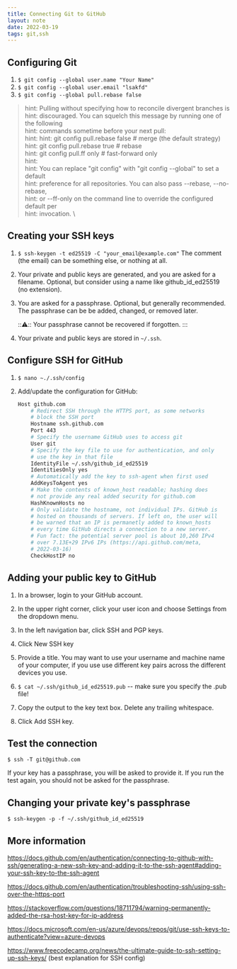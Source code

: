 ```yaml
---
title: Connecting Git to GitHub
layout: note
date: 2022-03-19
tags: git,ssh
---
```


## Configuring Git

1. `$ git config --global user.name "Your Name"`
2. `$ git config --global user.email "lsakfd"`
3. `$ git config --global pull.rebase false`

> hint: Pulling without specifying how to reconcile divergent branches is \
hint: discouraged. You can squelch this message by running one of the following \
hint: commands sometime before your next pull: \
hint:
hint:   git config pull.rebase false  # merge (the default strategy) \
hint:   git config pull.rebase true   # rebase \
hint:   git config pull.ff only       # fast-forward only \
hint: \
hint: You can replace "git config" with "git config --global" to set a default \
hint: preference for all repositories. You can also pass --rebase, --no-rebase, \
hint: or --ff-only on the command line to override the configured default per \
hint: invocation. \

## Creating your SSH keys

1. `$ ssh-keygen -t ed25519 -C "your_email@example.com"` The comment (the email) can be something else, or nothing at all.

2. Your private and public keys are generated, and you are asked for a filename. Optional, but consider using a name like github_id_ed25519 (no extension).

3. You are asked for a passphrase. Optional, but generally recommended. The passphrase can be be added, changed, or removed later.

    :::warning:::
    Your passphrase cannot be recovered if forgotten.
    :::

4. Your private and public keys are stored in `~/.ssh`.

## Configure SSH for GitHub

1. `$ nano ~./.ssh/config`

2. Add/update the configuration for GitHub:
    ```bash
    Host github.com
        # Redirect SSH through the HTTPS port, as some networks
        # block the SSH port
        Hostname ssh.github.com
        Port 443
        # Specify the username GitHub uses to access git
        User git
        # Specify the key file to use for authentication, and only
        # use the key in that file
        IdentityFile ~/.ssh/github_id_ed25519
        IdentitiesOnly yes
        # Automatically add the key to ssh-agent when first used
        AddKeysToAgent yes
        # Make the contents of known_host readable; hashing does
        # not provide any real added security for github.com
        HashKnownHosts no
        # Only validate the hostname, not individual IPs. GitHub is
        # hosted on thousands of servers. If left on, the user will
        # be warned that an IP is permanetly added to known_hosts
        # every time GitHub directs a connection to a new server.
        # Fun fact: the potential server pool is about 10,260 IPv4
        # over 7.13E+29 IPv6 IPs (https://api.github.com/meta,
        # 2022-03-16)
        CheckHostIP no
    ```

## Adding your public key to GitHub

1. In a browser, login to your GitHub account.

2. In the upper right corner, click your user icon and choose Settings from the dropdown menu.

3. In the left navigation bar, click SSH and PGP keys.

4. Click New SSH key

5. Provide a title. You may want to use your username and machine name of your computer, if you use use different key pairs across the different devices you use.

6. `$ cat ~/.ssh/github_id_ed25519.pub` -- make sure you specify the .pub file!

7. Copy the output to the key text box. Delete any trailing whitespace.

8. Click Add SSH key.

## Test the connection

`$ ssh -T git@github.com`

If your key has a passphrase, you will be asked to provide it. If you run the test again, you should not be asked for the passphrase.

## Changing your private key's passphrase

`$ ssh-keygen -p -f ~/.ssh/github_id_ed25519`

## More information

https://docs.github.com/en/authentication/connecting-to-github-with-ssh/generating-a-new-ssh-key-and-adding-it-to-the-ssh-agent#adding-your-ssh-key-to-the-ssh-agent

https://docs.github.com/en/authentication/troubleshooting-ssh/using-ssh-over-the-https-port

https://stackoverflow.com/questions/18711794/warning-permanently-added-the-rsa-host-key-for-ip-address

https://docs.microsoft.com/en-us/azure/devops/repos/git/use-ssh-keys-to-authenticate?view=azure-devops

https://www.freecodecamp.org/news/the-ultimate-guide-to-ssh-setting-up-ssh-keys/ (best explanation for SSH config)
